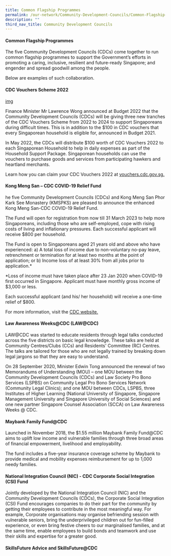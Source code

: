 ```yaml
---
title: Common Flagship Programmes
permalink: /our-network/Community-Development-Councils/Common-Flagship-Programmes
description: ""
third_nav_title: Community Development Councils
---
```

#### Common Flagship Programmes

The five Community Development Councils (CDCs) come together to run common flagship programmes to support the Government’s efforts in promoting a caring, inclusive, resilient and future-ready Singapore; and engender and spread goodwill among the people.

Below are examples of such collaboration.

#### CDC Vouchers Scheme 2022

[img]()


Finance Minister Mr Lawrence Wong announced at Budget 2022 that the Community Development Councils (CDCs) will be giving three new tranches of the CDC Vouchers Scheme from 2022 to 2024 to support Singaporeans during difficult times. This is in addition to the $100 in CDC vouchers that every Singaporean household is eligible for, announced in Budget 2021.


In May 2022, the CDCs will distribute $100 worth of CDC Vouchers 2022 to each Singaporean Household to help in daily expenses as part of the Household Support Package. Singaporean households can use the vouchers to purchase goods and services from participating hawkers and heartland merchants.

Learn how you can claim your CDC Vouchers 2022 at [vouchers.cdc.gov.sg.](https://vouchers.cdc.gov.sg/)


#### Kong Meng San – CDC COVID-19 Relief Fund 

he five Community Development Councils (CDCs) and Kong Meng San Phor Kark See Monastery (KMSPKS) are pleased to announce the enhanced Kong Meng San-CDC COVID-19 Relief Fund.

The Fund will open for registration from now till 31 March 2023 to help more Singaporeans, including those who are self-employed, cope with rising costs of living and inflationary pressures. Each successful applicant will receive $800 per household. 

The Fund is open to Singaporeans aged 21 years old and above who have experienced:
a) A total loss of income due to non-voluntary no-pay leave, retrenchment or termination for at least two months at the point of application; or
b) Income loss of at least 30% from all jobs prior to application.*  

*Loss of income must have taken place after 23 Jan 2020 when COVID-19 first occurred in Singapore. Applicant must have monthly gross income of $3,000 or less.

Each successful applicant (and his/ her household) will receive a one-time relief of $800.

For more information, visit the [CDC website.](https://www.cdc.gov.sg/)

#### Law Awareness Weeks@CDC (LAW@CDC)

LAW@CDC was started to educate residents through legal talks conducted across the five districts on basic legal knowledge. These talks are held at Community Centres/Clubs (CCs) and Residents' Committee (RC) Centres. The talks are tailored for those who are not legally trained by breaking down legal jargons so that they are easy to understand. 

On 28 September 2020, Minister Edwin Tong announced the renewal of two Memorandums of Understanding (MOU) – one MOU between the Community Development Councils (CDCs) and Law Society Pro Bono Services (LSPBS) on Community Legal Pro Bono Services Network (Community Legal Clinics); and one MOU between CDCs, LSPBS, three Institutes of Higher Learning (National University of Singapore, Singapore Management University and Singapore University of Social Sciences) and one new partner Singapore Counsel Association (SCCA) on Law Awareness Weeks @ CDC.


#### Maybank Family Fund@CDC

Launched in November 2018, the $1.55 million Maybank Family Fund@CDC aims to uplift low income and vulnerable families through three broad areas of financial empowerment, livelihood and employability.

The fund includes a five-year insurance coverage scheme by Maybank to provide medical and mobility expenses reimbursement for up to 1,000 needy families.

#### National Integration Council (NIC) - CDC Corporate Social Integration (CSI) Fund


Jointly developed by the National Integration Council (NIC) and the Community Development Councils (CDCs), the Corporate Social Integration (CSI) Fund encourages companies to do their part for the community by getting their employees to contribute in the most meaningful way.   For example, Corporate organisations may organise befriending session with vulnerable seniors, bring the underprivileged children out for fun-filled experience, or even bring festive cheers to our marginalised families, and at the same time, enable employees to build bonds and teamwork and use their skills and expertise for a greater good.


#### SkillsFuture Advice and SkillsFuture@CDC
